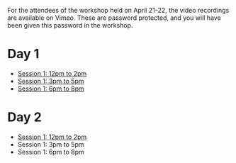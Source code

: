 For the attendees of the workshop held on April 21-22, the video recordings are available on Vimeo.
These are password protected, and you will have been given this password in the workshop.

# Day 1

* [Session 1: 12pm to 2pm](https://vimeo.com/539658968)
* [Session 1: 3pm to 5pm](https://vimeo.com/539739210)
* [Session 1: 6pm to 8pm](https://vimeo.com/539835087)

# Day 2

* [Session 1: 12pm to 2pm](https://vimeo.com/540152749)
* Session 1: 3pm to 5pm
* Session 1: 6pm to 8pm


